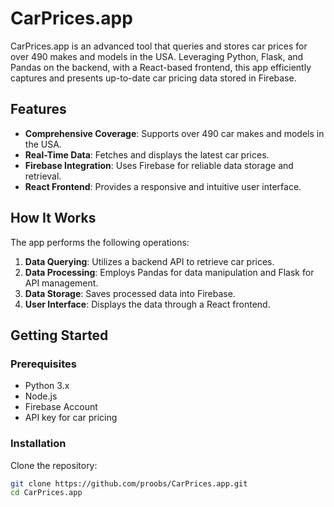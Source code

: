 # CarPrices.app

CarPrices.app is an advanced tool that queries and stores car prices for over 490 makes and models in the USA. Leveraging Python, Flask, and Pandas on the backend, with a React-based frontend, this app efficiently captures and presents up-to-date car pricing data stored in Firebase.

## Features
- **Comprehensive Coverage**: Supports over 490 car makes and models in the USA.
- **Real-Time Data**: Fetches and displays the latest car prices.
- **Firebase Integration**: Uses Firebase for reliable data storage and retrieval.
- **React Frontend**: Provides a responsive and intuitive user interface.

## How It Works
The app performs the following operations:
1. **Data Querying**: Utilizes a backend API to retrieve car prices.
2. **Data Processing**: Employs Pandas for data manipulation and Flask for API management.
3. **Data Storage**: Saves processed data into Firebase.
4. **User Interface**: Displays the data through a React frontend.

## Getting Started

### Prerequisites
- Python 3.x
- Node.js
- Firebase Account
- API key for car pricing

### Installation
Clone the repository:
```bash
git clone https://github.com/proobs/CarPrices.app.git
cd CarPrices.app
